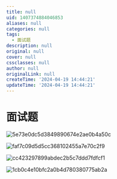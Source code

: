 ```yaml
---
title: null
uid: 1407374884046853
aliases: null
categories: null
tags:
  - 面试题
description: null
original: null
cover: null
cssclasses: null
author: null
originalLink: null
createTime: '2024-04-19 14:44:21'
updateTime: '2024-04-19 14:44:21'
---
```


# 面试题

![5e73e0dc5d3849890674e2ae0b4a50c](5e73e0dc5d3849890674e2ae0b4a50c.jpg)

![faf7c09d5d5cc368102455a7e70c2f9](faf7c09d5d5cc368102455a7e70c2f9.jpg)

![cc423297899abdec2b5c7ddd7fdfcf1](cc423297899abdec2b5c7ddd7fdfcf1.jpg)

![1cb0c4e10bfc2a0b4d780380775ab2a](1cb0c4e10bfc2a0b4d780380775ab2a.jpg)
